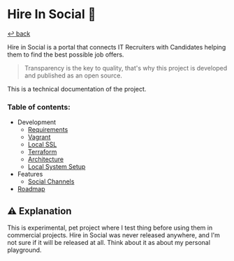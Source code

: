 # Hire In Social 💼

[↩️ back](/README.md)

Hire in Social is a portal that connects IT Recruiters with Candidates helping them to find the best possible job offers.   

> Transparency is the key to quality, that's why this project is developed and published as an open source. 

This is a technical documentation of the project. 

### Table of contents:

* Development 
  * [Requirements](/docs/requirements.md)
  * [Vagrant](/vagrant/README.md)
  * [Local SSL](/ssl/README.md)
  * [Terraform](/terraform/README.md)
  * [Architecture](/docs/architecture/README.md)
  * [Local System Setup](/php/hireinsocial/README.md)
* Features
  * [Social Channels](/php/hireinsocial/docs/README.md)
* [Roadmap](https://github.com/norzechowicz/hire-in-social/projects/1)

## ⚠️ Explanation

This is experimental, pet project where I test thing before using them in commercial projects. 
Hire in Social was never released anywhere, and I'm not sure if it will be released at all. 
Think about it as about my personal playground. 